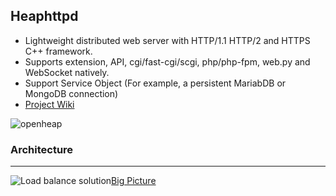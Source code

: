 ## Heaphttpd
* Lightweight distributed web server with HTTP/1.1 HTTP/2 and HTTPS C++ framework.
* Supports extension, API, cgi/fast-cgi/scgi, php/php-fpm, web.py and WebSocket natively.
* Support Service Object (For example, a persistent MariabDB or MongoDB connection)
* [Project Wiki](https://github.com/uplusware/heaphttpd/wiki/)

![openheap](https://raw.githubusercontent.com/uplusware/heaphttpd/master/doc/heaphttpd.png)

### Architecture

***

![Load balance solution](https://raw.githubusercontent.com/uplusware/heaphttpd/master/doc/heaphttpd_loadbalance.png)[Big Picture](https://raw.githubusercontent.com/uplusware/heaphttpd/master/doc/heaphttpd_loadbalance.png)
